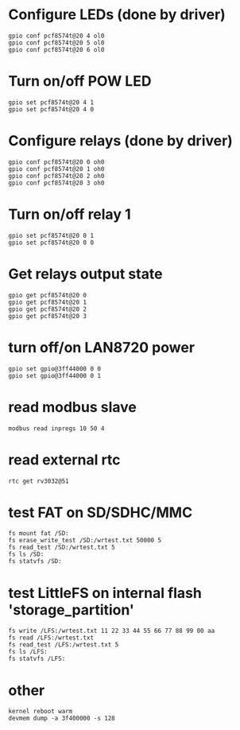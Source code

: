 # Configure LEDs (done by driver)
```
gpio conf pcf8574t@20 4 ol0
gpio conf pcf8574t@20 5 ol0
gpio conf pcf8574t@20 6 ol0
```
# Turn on/off  POW LED
```
gpio set pcf8574t@20 4 1
gpio set pcf8574t@20 4 0
```
# Configure relays (done by driver)
```
gpio conf pcf8574t@20 0 oh0
gpio conf pcf8574t@20 1 oh0
gpio conf pcf8574t@20 2 oh0
gpio conf pcf8574t@20 3 oh0
```
# Turn on/off relay 1
```
gpio set pcf8574t@20 0 1
gpio set pcf8574t@20 0 0
```
# Get relays output state
```
gpio get pcf8574t@20 0
gpio get pcf8574t@20 1
gpio get pcf8574t@20 2
gpio get pcf8574t@20 3
```
# turn off/on LAN8720 power
```
gpio set gpio@3ff44000 0 0
gpio set gpio@3ff44000 0 1
```
# read modbus slave
```
modbus read inpregs 10 50 4
```
# read external rtc
```
rtc get rv3032@51
```
# test FAT on SD/SDHC/MMC
```
fs mount fat /SD:
fs erase_write_test /SD:/wrtest.txt 50000 5
fs read_test /SD:/wrtest.txt 5
fs ls /SD:
fs statvfs /SD:
```
# test LittleFS on internal flash 'storage_partition'
```
fs write /LFS:/wrtest.txt 11 22 33 44 55 66 77 88 99 00 aa
fs read /LFS:/wrtest.txt
fs read_test /LFS:/wrtest.txt 5
fs ls /LFS:
fs statvfs /LFS:
```
# other
```
kernel reboot warm
devmem dump -a 3f400000 -s 128
```